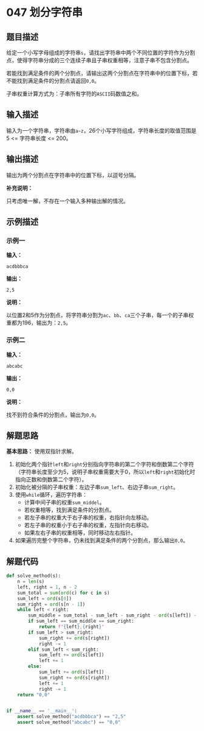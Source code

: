 # 047 划分字符串

## 题目描述

给定一个小写字母组成的字符串`s`，请找出字符串中两个不同位置的字符作为分割点，使得字符串分成的三个连续子串且子串权重相等，注意子串不包含分割点。

若能找到满足条件的两个分割点，请输出这两个分割点在字符串中的位置下标，若不能找到满足条件的分割点请返回`0,0`。

子串权重计算方式为：子串所有字符的`ASCII`码数值之和。

## 输入描述

输入为一个字符串，字符串由`a~z`，26个小写字符组成，字符串长度的取值范围是5 <= 字符串长度 <= 200。

## 输出描述

输出为两个分割点在字符串中的位置下标，以逗号分隔。

**补充说明：**

只考虑唯一解，不存在一个输入多种输出解的情况。

## 示例描述

### 示例一

**输入：**
```text
acdbbbca
```

**输出：**
```text
2,5
```

**说明：**  

以位置2和5作为分割点，将字符串分割为`ac`、`bb`、`ca`三个子串，每一个的子串权重都为196，输出为：`2,5`。

### 示例二

**输入：**
```text
abcabc
```

**输出：**
```text
0,0
```

**说明：**  

找不到符合条件的分割点，输出为`0,0`。

## 解题思路

**基本思路：** 使用双指针求解。
1. 初始化两个指针`left`和`right`分别指向字符串的第二个字符和倒数第二个字符（字符串长度至少为5，说明子串权重需要大于0，所以`left`和`right`初始化时指向正数和倒数第二个字符）。
2. 初始化被分隔的子串权重：左边子串`sum_left`、右边子串`sum_right`。
3. 使用`while`循环，遍历字符串：
   - 计算中间子串的权重`sum_middel`。
   - 若权重相等，找到满足条件的分割点。
   - 若左子串的权重大于右子串的权重，右指针向左移动。
   - 若左子串的权重小于右子串的权重，左指针向右移动。
   - 如果左右子串的权重相等，同时移动左右指针。  
4. 如果遍历完整个字符串，仍未找到满足条件的两个分割点，那么输出`0,0`。

## 解题代码
```python
def solve_method(s):
    n = len(s)
    left, right = 1, n - 2
    sum_total = sum(ord(c) for c in s)
    sum_left = ord(s[0])
    sum_right = ord(s[n - 1])
    while left < right:
        sum_middle = sum_total - sum_left - sum_right - ord(s[left]) - ord(s[right])
        if sum_left == sum_middle == sum_right:
            return f"{left},{right}"
        if sum_left > sum_right:
            sum_right += ord(s[right])
            right -= 1
        elif sum_left < sum_right:
            sum_left += ord(s[left])
            left += 1
        else:
            sum_left += ord(s[left])
            sum_right += ord(s[right])
            left += 1
            right -= 1
    return "0,0"


if __name__ == '__main__':
    assert solve_method("acdbbbca") == "2,5"
    assert solve_method("abcabc") == "0,0"
```